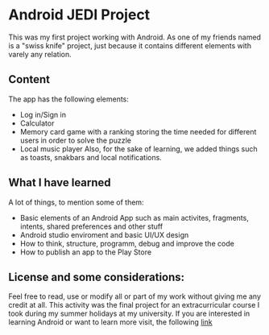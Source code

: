 # Android JEDI Project
This was my first project working with Android. As one of my friends named is a "swiss knife" project, just because it contains different elements with varely any relation.

## Content
The app has the following elements:
- Log in/Sign in
- Calculator
- Memory card game with a ranking storing the time needed for different users in order to solve the puzzle
- Local music player
Also, for the sake of learning, we added things such as toasts, snakbars and local notifications.

## What I have learned
A lot of things, to mention some of them:
- Basic elements of an Android App such as main activites, fragments, intents, shared preferences and other stuff
- Android studio enviroment and basic UI/UX design
- How to think, structure, programm, debug and improve the code
- How to publish an app to the Play Store

## License and some considerations:
Feel free to read, use or modify all or part of my work without giving me any credit at all. This activity was the final project for an extracurricular course I took during my summer holidays at my university.
If you are interested in learning Android or want to learn more visit, the following [link](http://android.jediupc.com/ "Jedi UPC")
